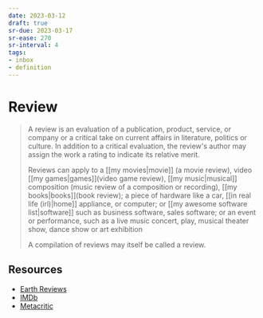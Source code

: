 ```yaml
---
date: 2023-03-12
draft: true
sr-due: 2023-03-17
sr-ease: 270
sr-interval: 4
tags:
- inbox
- definition
---
```


# Review

> A review is an evaluation of a publication, product, service, or company or a
> critical take on current affairs in literature, politics or culture. In
> addition to a critical evaluation, the review's author may assign the work a
> rating to indicate its relative merit.
>
> Reviews can apply to a [[my movies|movie]] (a movie
> review), video [[my games|games]](video game review),
> [[my music|musical]] composition (music review of a composition
> or recording), [[my books|books]](book review); a piece of
> hardware like a car, [[in real life (irl)|home]] appliance, or
> computer; or [[my awesome software list|software]] such as
> business software, sales software; or an event or performance, such as a live
> music concert, play, musical theater show, dance show or art exhibition
>
> A compilation of reviews may itself be called a review.

## Resources

- [Earth Reviews](https://neal.fun/earth-reviews/)
- [IMDb](https://www.imdb.com/)
- [Metacritic](https://www.metacritic.com/)